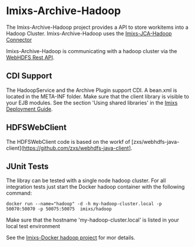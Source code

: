 # Imixs-Archive-Hadoop

The Imixs-Archive-Hadoop project provides a API to store workitems into a Hadoop Cluster. Imixs-Archive-Hadoop uses the [Imixs-JCA-Hadoop Connector](https://github.com/imixs/imixs-jca/tree/master/imixs-jca-hadoop)

Imixs-Archive-Hadoop is communicating with a hadoop cluster via the [WebHDFS Rest API](https://hadoop.apache.org/docs/r2.8.0/hadoop-project-dist/hadoop-hdfs/WebHDFS.html). 


## CDI Support

The HadoopService and the Archive Plugin support CDI. A bean.xml is located in the META-INF folder. Make sure that the client library is visible to your EJB modules. See the section 'Using shared libraries' in the [Imixs Deployment Guide](http://www.imixs.org/doc/deployment/deployment_guide.html). 



## HDFSWebClient

The HDFSWebClient code is based on the workf of [zxs/webhdfs-java-client](https://github.com/zxs/webhdfs-java-client]. 

## JUnit Tests

The libray can be tested with a single node hadoop cluster. 
For all integration tests just start the Docker hadoop container with the following command:

	docker run --name="hadoop" -d -h my-hadoop-cluster.local -p 50070:50070 -p 50075:50075  imixs/hadoop

Make sure that the hostname 'my-hadoop-cluster.local' is listed in your local test environment

See the [Imixs-Docker hadoop project](https://github.com/imixs/imixs-docker/tree/master/hadoop) for mor details.


